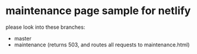 # maintenance page sample for netlify

please look into these branches:

* master
* maintenance (returns 503, and routes all requests to maintenance.html)
